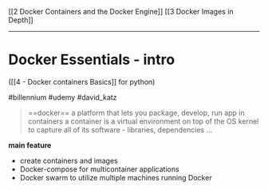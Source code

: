 [[2 Docker Containers and the Docker Engine]]
[[3 Docker Images in Depth]]




---

# Docker Essentials - intro
([[4 - Docker containers Basics]] for python)


#billennium #udemy 
#david_katz

>==docker==
>a platform that lets you package, develop, run app in containers
>a container is a virtual environment on top of the OS kernel to capture all of its software - libraries, dependencies ...


__main feature__
- create containers and images
- Docker-compose for multicontainer applications
- Docker swarm to utilize multiple machines running Docker







